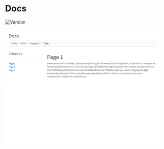 # Docs

![Version](https://img.shields.io/badge/Version-1.0.1-blue.svg)


![Preview](screenshot.jpg)
